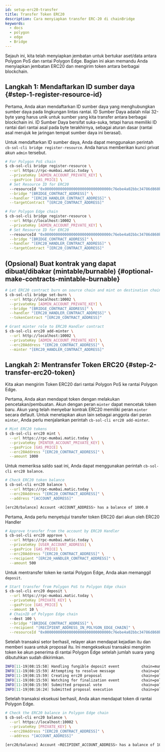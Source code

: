 ```yaml
---
id: setup-erc20-transfer
title: Transfer Token ERC20
description: Cara menyiapkan transfer ERC-20 di chainBridge
keywords:
  - docs
  - polygon
  - edge
  - Bridge
---
```


Sejauh ini, kita telah menyiapkan jembatan untuk bertukar aset/data antara Polygon PoS dan rantai Polygon Edge. Bagian ini akan memandu Anda menyiapkan jembatan ERC20 dan mengirim token antara berbagai blockchain.

## Langkah 1: Mendaftarkan ID sumber daya {#step-1-register-resource-id}

Pertama, Anda akan mendaftarkan ID sumber daya yang menghubungkan sumber daya pada lingkungan lintas rantai. ID Sumber Daya adalah nilai 32-byte yang harus unik untuk sumber yang kita transfer antara berbagai blockchain ini. ID Sumber Daya bersifat suka-suka, tetapi harus memiliki ID rantai dari rantai asal pada byte terakhirnya, sebagai aturan dasar (rantai asal merujuk ke jaringan tempat sumber daya ini berasal).

Untuk mendaftarkan ID sumber daya, Anda dapat menggunakan perintah `cb-sol-cli bridge register-resource`. Anda harus memberikan kunci privat akun `admin` tersebut.

```bash
# For Polygon PoS chain
$ cb-sol-cli bridge register-resource \
  --url https://rpc-mumbai.matic.today \
  --privateKey [ADMIN_ACCOUNT_PRIVATE_KEY] \
  --gasPrice [GAS_PRICE] \
  # Set Resource ID for ERC20
  --resourceId "0x000000000000000000000000000000c76ebe4a02bbc34786d860b355f5a5ce00" \
  --bridge "[BRIDGE_CONTRACT_ADDRESS]" \
  --handler "[ERC20_HANDLER_CONTRACT_ADDRESS]" \
  --targetContract "[ERC20_CONTRACT_ADDRESS]"

# For Polygon Edge chain
$ cb-sol-cli bridge register-resource \
  --url http://localhost:10002 \
  --privateKey [ADMIN_ACCOUNT_PRIVATE_KEY] \
  # Set Resource ID for ERC20
  --resourceId "0x000000000000000000000000000000c76ebe4a02bbc34786d860b355f5a5ce00" \
  --bridge "[BRIDGE_CONTRACT_ADDRESS]" \
  --handler "[ERC20_HANDLER_CONTRACT_ADDRESS]" \
  --targetContract "[ERC20_CONTRACT_ADDRESS]"
```

## (Opsional) Buat kontrak yang dapat dibuat/dibakar (mintable/burnable) {#optional-make-contracts-mintable-burnable}


```bash
# Let ERC20 contract burn on source chain and mint on destination chain
$ cb-sol-cli bridge set-burn \
  --url http://localhost:10002 \
  --privateKey [ADMIN_ACCOUNT_PRIVATE_KEY] \
  --bridge "[BRIDGE_CONTRACT_ADDRESS]" \
  --handler "[ERC20_HANDLER_CONTRACT_ADDRESS]" \
  --tokenContract "[ERC20_CONTRACT_ADDRESS]"

# Grant minter role to ERC20 Handler contract
$ cb-sol-cli erc20 add-minter \
  --url http://localhost:10002 \
  --privateKey [ADMIN_ACCOUNT_PRIVATE_KEY] \
  --erc20Address "[ERC20_CONTRACT_ADDRESS]" \
  --minter "[ERC20_HANDLER_CONTRACT_ADDRESS]"
```

## Langkah 2: Mentransfer Token ERC20 {#step-2-transfer-erc20-token}

Kita akan mengirim Token ERC20 dari rantai Polygon PoS ke rantai Polygon Edge.

Pertama, Anda akan mendapat token dengan melakukan pencetakan/pembuatan. Akun dengan peran `minter` dapat mencetak token baru. Akun yang telah menyebar kontrak ERC20 memiliki peran `minter` secara default. Untuk menetapkan akun lain sebagai anggota dari peran `minter`, Anda perlu menjalankan perintah `cb-sol-cli erc20 add-minter`.

```bash
# Mint ERC20 tokens
$ cb-sol-cli erc20 mint \
  --url https://rpc-mumbai.matic.today \
  --privateKey [MINTER_ACCOUNT_PRIVATE_KEY] \
  --gasPrice [GAS_PRICE] \
  --erc20Address "[ERC20_CONTRACT_ADDRESS]" \
  --amount 1000
```

Untuk memeriksa saldo saat ini, Anda dapat menggunakan perintah `cb-sol-cli erc20 balance`.

```bash
# Check ERC20 token balance
$ cb-sol-cli erc20 balance \
  --url https://rpc-mumbai.matic.today \
  --erc20Address "[ERC20_CONTRACT_ADDRESS]" \
  --address "[ACCOUNT_ADDRESS]"

[erc20/balance] Account <ACCOUNT_ADDRESS> has a balance of 1000.0
```

Pertama, Anda perlu menyetujui transfer token ERC20 dari akun oleh ERC20 Handler

```bash
# Approve transfer from the account by ERC20 Handler
$ cb-sol-cli erc20 approve \
  --url https://rpc-mumbai.matic.today \
  --privateKey [USER_ACCOUNT_ADDRESS] \
  --gasPrice [GAS_PRICE] \
  --erc20Address "[ERC20_CONTRACT_ADDRESS]" \
  --recipient "[ERC20_HANDLER_CONTRACT_ADDRESS]" \
  --amount 500
```

Untuk mentransfer token ke rantai Polygon Edge, Anda akan memanggil `deposit`.

```bash
# Start transfer from Polygon PoS to Polygon Edge chain
$ cb-sol-cli erc20 deposit \
  --url https://rpc-mumbai.matic.today \
  --privateKey [PRIVATE_KEY] \
  --gasPrice [GAS_PRICE] \
  --amount 10 \
  # ChainID of Polygon Edge chain
  --dest 100 \
  --bridge "[BRIDGE_CONTRACT_ADDRESS]" \
  --recipient "[RECIPIENT_ADDRESS_IN_POLYGON_EDGE_CHAIN]" \
  --resourceId "0x000000000000000000000000000000c76ebe4a02bbc34786d860b355f5a5ce00"
```

Setelah transaksi setor berhasil, relayer akan mendapat kejadian itu dan memberi suara untuk proposal itu. Ini mengeksekusi transaksi mengirim token ke akun penerima di rantai Polygon Edge setelah jumlah suara yang dibutuhkan sudah dikirimkan.

```bash
INFO[11-19|08:15:58] Handling fungible deposit event          chain=mumbai dest=100 nonce=1
INFO[11-19|08:15:59] Attempting to resolve message            chain=polygon-edge type=FungibleTransfer src=99 dst=100 nonce=1 rId=000000000000000000000000000000c76ebe4a02bbc34786d860b355f5a5ce00
INFO[11-19|08:15:59] Creating erc20 proposal                  chain=polygon-edge src=99 nonce=1
INFO[11-19|08:15:59] Watching for finalization event          chain=polygon-edge src=99 nonce=1
INFO[11-19|08:15:59] Submitted proposal vote                  chain=polygon-edge tx=0x67a97849951cdf0480e24a95f59adc65ae75da23d00b4ab22e917a2ad2fa940d src=99 depositNonce=1 gasPrice=1
INFO[11-19|08:16:24] Submitted proposal execution             chain=polygon-edge tx=0x63615a775a55fcb00676a40e3c9025eeefec94d0c32ee14548891b71f8d1aad1 src=99 dst=100 nonce=1 gasPrice=5
```

Setelah transaksi eksekusi berhasil, Anda akan mendapat token di rantai Polygon Edge.

```bash
# Check the ERC20 balance in Polygon Edge chain
$ cb-sol-cli erc20 balance \
  --url https://localhost:10002 \
  --privateKey [PRIVATE_KEY] \
  --erc20Address "[ERC20_CONTRACT_ADDRESS]" \
  --address "[ACCOUNT_ADDRESS]"

[erc20/balance] Account <RECIPIENT_ACCOUNT_ADDRESS> has a balance of 10.0
```
